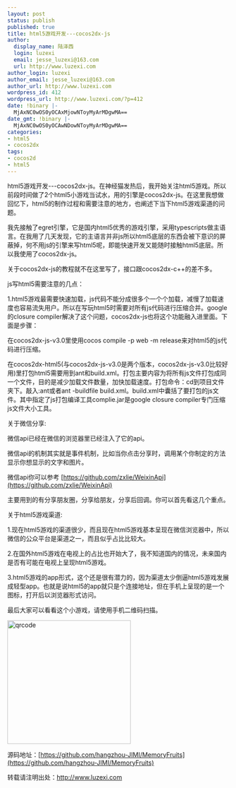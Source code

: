 ```yaml
---
layout: post
status: publish
published: true
title: html5游戏开发---cocos2dx-js
author:
  display_name: 陆泽西
  login: luzexi
  email: jesse_luzexi@163.com
  url: http://www.luzexi.com
author_login: luzexi
author_email: jesse_luzexi@163.com
author_url: http://www.luzexi.com
wordpress_id: 412
wordpress_url: http://www.luzexi.com/?p=412
date: !binary |-
  MjAxNC0wOS0yOCAxMjowNToyMyArMDgwMA==
date_gmt: !binary |-
  MjAxNC0wOS0yOCAwNDowNToyMyArMDgwMA==
categories:
- html5
- cocos2dx
tags:
- cocos2d
- html5
---
```

html5游戏开发---cocos2dx-js。在神经猫发热后，我开始关注html5游戏。所以前段时间做了2个html5小游戏当试水，用的引擎是cocos2dx-js。在这里我想做回忆下，html5的制作过程和需要注意的地方，也阐述下当下html5游戏渠道的问题。

我先接触了egret引擎，它是国内html5优秀的游戏引擎，采用typescripts做主语言。在我用了几天发现，它的主语言并非js所以html5底层的东西会被下意识的屏蔽掉，何不用js的引擎来写html5呢，即能快速开发又能随时接触html5底层。所以我使用了cocos2dx-js。

关于cocos2dx-js的教程就不在这里写了，接口跟cocos2dx-c++的差不多。

js写html5需要注意的几点：

1.html5游戏最需要快速加载，js代码不能分成很多个一个个加载，减慢了加载速度也容易流失用户。所以在写玩html5时需要对所有js代码进行压缩合并。google的closure compiler解决了这个问题，cocos2dx-js也将这个功能融入进里面。下面是步骤：

在cocos2dx-js-v3.0里使用cocos compile -p web -m release来对html5的js代码进行压缩。

在cocos2dx-html5(与cocos2dx-js-v3.0是两个版本，cocos2dx-js-v3.0比较好用)里打包html5需要用到ant和build.xml。打包主要内容为将所有js文件打包成同一个文件，目的是减少加载文件数量，加快加载速度。打包命令：cd到项目文件夹下。敲入:ant或者ant -buildfile build.xml。build.xml中囊括了要打包的js文件。其中指定了js打包编译工具complie.jar是google closure compiler专门压缩js文件大小工具。

关于微信分享:

微信api已经在微信的浏览器里已经注入了它的api。

微信api的机制其实就是事件机制，比如当你点击分享时，调用某个你制定的方法显示你想显示的文字和图片。

微信api你可以参考 [https://github.com/zxlie/WeixinApi](https://github.com/zxlie/WeixinApi)

主要用到的有分享朋友圈，分享给朋友，分享后回调。你可以首先看这几个重点。

关于html5游戏渠道:

1.现在html5游戏的渠道很少，而且现在html5游戏基本呈现在微信浏览器中，所以微信的公众平台是渠道之一，而且似乎占比比较大。

2.在国外html5游戏在电视上的占比也开始大了，我不知道国内的情况，未来国内是否有可能在电视上呈现html5游戏。

3.html5游戏的app形式，这个还是很有潜力的，因为渠道太少倒逼html5游戏发展成轻型app。也就是说html5的app就只是个连接地址，但在手机上呈现的是一个图标，打开后以浏览器形式访问。

最后大家可以看看这个小游戏，请使用手机二维码扫描。

<a href="http://www.luzexi.com/wp-content/uploads/2014/09/qrcode.png"><img class="alignnone size-full wp-image-413" src="http://www.luzexi.com/wp-content/uploads/2014/09/qrcode.png" alt="qrcode" width="280" height="280" /></a>

源码地址：[https://github.com/hangzhou-JIMI/MemoryFruits](https://github.com/hangzhou-JIMI/MemoryFruits)

转载请注明出处：http://www.luzexi.com
